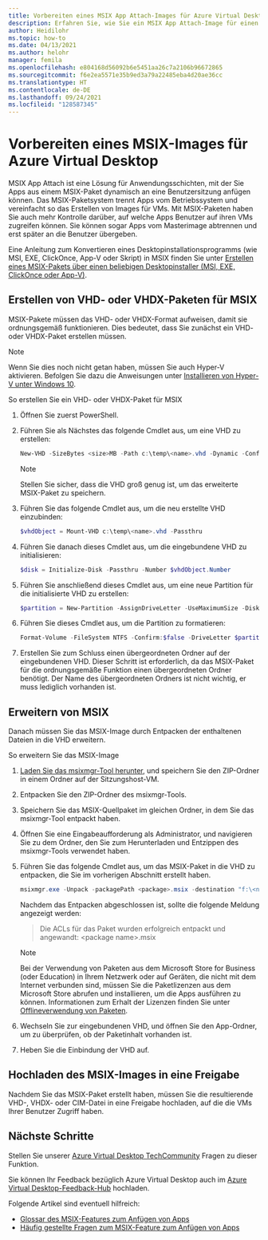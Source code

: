 ```yaml
---
title: Vorbereiten eines MSIX App Attach-Images für Azure Virtual Desktop – Azure
description: Erfahren Sie, wie Sie ein MSIX App Attach-Image für einen Azure Virtual Desktop-Hostpool erstellen.
author: Heidilohr
ms.topic: how-to
ms.date: 04/13/2021
ms.author: helohr
manager: femila
ms.openlocfilehash: e804168d56092b6e5451aa26c7a2106b96672865
ms.sourcegitcommit: f6e2ea5571e35b9ed3a79a22485eba4d20ae36cc
ms.translationtype: HT
ms.contentlocale: de-DE
ms.lasthandoff: 09/24/2021
ms.locfileid: "128587345"
---
```

# <a name="prepare-an-msix-image-for-azure-virtual-desktop"></a>Vorbereiten eines MSIX-Images für Azure Virtual Desktop

MSIX App Attach ist eine Lösung für Anwendungsschichten, mit der Sie Apps aus einem MSIX-Paket dynamisch an eine Benutzersitzung anfügen können. Das MSIX-Paketsystem trennt Apps vom Betriebssystem und vereinfacht so das Erstellen von Images für VMs. Mit MSIX-Paketen haben Sie auch mehr Kontrolle darüber, auf welche Apps Benutzer auf ihren VMs zugreifen können. Sie können sogar Apps vom Masterimage abtrennen und erst später an die Benutzer übergeben.

Eine Anleitung zum Konvertieren eines Desktopinstallationsprogramms (wie MSI, EXE, ClickOnce, App-V oder Skript) in MSIX finden Sie unter [Erstellen eines MSIX-Pakets über einen beliebigen Desktopinstaller (MSI, EXE, ClickOnce oder App-V)](/windows/msix/packaging-tool/create-app-package).

## <a name="create-a-vhd-or-vhdx-package-for-msix"></a>Erstellen von VHD- oder VHDX-Paketen für MSIX

MSIX-Pakete müssen das VHD- oder VHDX-Format aufweisen, damit sie ordnungsgemäß funktionieren. Dies bedeutet, dass Sie zunächst ein VHD- oder VHDX-Paket erstellen müssen.

>[!NOTE]
>Wenn Sie dies noch nicht getan haben, müssen Sie auch Hyper-V aktivieren. Befolgen Sie dazu die Anweisungen unter [Installieren von Hyper-V unter Windows 10](/virtualization/hyper-v-on-windows/quick-start/enable-hyper-v).

So erstellen Sie ein VHD- oder VHDX-Paket für MSIX

1. Öffnen Sie zuerst PowerShell.
2. Führen Sie als Nächstes das folgende Cmdlet aus, um eine VHD zu erstellen:

    ```powershell
    New-VHD -SizeBytes <size>MB -Path c:\temp\<name>.vhd -Dynamic -Confirm:$false
    ```

    >[!NOTE]
    > Stellen Sie sicher, dass die VHD groß genug ist, um das erweiterte MSIX-Paket zu speichern.

3. Führen Sie das folgende Cmdlet aus, um die neu erstellte VHD einzubinden:

    ```powershell
    $vhdObject = Mount-VHD c:\temp\<name>.vhd -Passthru
    ```

4. Führen Sie danach dieses Cmdlet aus, um die eingebundene VHD zu initialisieren:

    ```powershell
    $disk = Initialize-Disk -Passthru -Number $vhdObject.Number
    ```

5. Führen Sie anschließend dieses Cmdlet aus, um eine neue Partition für die initialisierte VHD zu erstellen:

    ```powershell
    $partition = New-Partition -AssignDriveLetter -UseMaximumSize -DiskNumber $disk.Number
    ```

6. Führen Sie dieses Cmdlet aus, um die Partition zu formatieren:

    ```powershell
    Format-Volume -FileSystem NTFS -Confirm:$false -DriveLetter $partition.DriveLetter -Force
    ```

7. Erstellen Sie zum Schluss einen übergeordneten Ordner auf der eingebundenen VHD. Dieser Schritt ist erforderlich, da das MSIX-Paket für die ordnungsgemäße Funktion einen übergeordneten Ordner benötigt. Der Name des übergeordneten Ordners ist nicht wichtig, er muss lediglich vorhanden ist.

## <a name="expand-msix"></a>Erweitern von MSIX

Danach müssen Sie das MSIX-Image durch Entpacken der enthaltenen Dateien in die VHD erweitern.

So erweitern Sie das MSIX-Image

1. [Laden Sie das msixmgr-Tool herunter](https://aka.ms/msixmgr), und speichern Sie den ZIP-Ordner in einem Ordner auf der Sitzungshost-VM.

2. Entpacken Sie den ZIP-Ordner des msixmgr-Tools.

3. Speichern Sie das MSIX-Quellpaket im gleichen Ordner, in dem Sie das msixmgr-Tool entpackt haben.

4. Öffnen Sie eine Eingabeaufforderung als Administrator, und navigieren Sie zu dem Ordner, den Sie zum Herunterladen und Entzippen des msixmgr-Tools verwendet haben.

5. Führen Sie das folgende Cmdlet aus, um das MSIX-Paket in die VHD zu entpacken, die Sie im vorherigen Abschnitt erstellt haben.

    ```powershell
    msixmgr.exe -Unpack -packagePath <package>.msix -destination "f:\<name of folder you created earlier>" -applyacls
    ```

    Nachdem das Entpacken abgeschlossen ist, sollte die folgende Meldung angezeigt werden:

    > Die ACLs für das Paket wurden erfolgreich entpackt und angewandt: \<package name\>.msix

    >[!NOTE]
    > Bei der Verwendung von Paketen aus dem Microsoft Store for Business (oder Education) in Ihrem Netzwerk oder auf Geräten, die nicht mit dem Internet verbunden sind, müssen Sie die Paketlizenzen aus dem Microsoft Store abrufen und installieren, um die Apps ausführen zu können. Informationen zum Erhalt der Lizenzen finden Sie unter [Offlineverwendung von Paketen](app-attach.md#use-packages-offline).

6. Wechseln Sie zur eingebundenen VHD, und öffnen Sie den App-Ordner, um zu überprüfen, ob der Paketinhalt vorhanden ist.

7. Heben Sie die Einbindung der VHD auf.

## <a name="upload-msix-image-to-share"></a>Hochladen des MSIX-Images in eine Freigabe

Nachdem Sie das MSIX-Paket erstellt haben, müssen Sie die resultierende VHD-, VHDX- oder CIM-Datei in eine Freigabe hochladen, auf die die VMs Ihrer Benutzer Zugriff haben.

## <a name="next-steps"></a>Nächste Schritte

Stellen Sie unserer [Azure Virtual Desktop TechCommunity](https://techcommunity.microsoft.com/t5/Windows-Virtual-Desktop/bd-p/WindowsVirtualDesktop) Fragen zu dieser Funktion.

Sie können Ihr Feedback bezüglich Azure Virtual Desktop auch im [Azure Virtual Desktop-Feedback-Hub](https://support.microsoft.com/help/4021566/windows-10-send-feedback-to-microsoft-with-feedback-hub-app) hochladen.

Folgende Artikel sind eventuell hilfreich:

- [Glossar des MSIX-Features zum Anfügen von Apps](app-attach-glossary.md)
- [Häufig gestellte Fragen zum MSIX-Feature zum Anfügen von Apps](app-attach-faq.yml)
